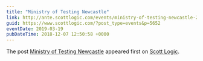 ```yaml
---
title: "Ministry of Testing Newcastle"
link: http://ante.scottlogic.com/events/ministry-of-testing-newcastle-2/
guid: https://www.scottlogic.com/?post_type=events&p=5652
eventDate: 2019-03-19
pubDateTime: 2018-12-07 12:50:58 +0000
---
```


<p>The post <a rel="nofollow" href="http://ante.scottlogic.com/events/ministry-of-testing-newcastle-2/">Ministry of Testing Newcastle</a> appeared first on <a rel="nofollow" href="http://ante.scottlogic.com">Scott Logic</a>.</p>